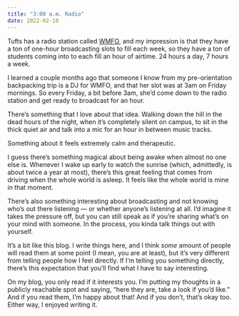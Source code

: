 ```yaml
---
title: "3:00 a.m. Radio"
date: 2022-02-10
---
```


Tufts has a radio station called [WMFO](https://www.wmfo.org/), and my impression is that they have a ton of one-hour broadcasting slots to fill each week, so they have a ton of students coming into to each fill an hour of airtime. 24 hours a day, 7 hours a week.

I learned a couple months ago that someone I know from my pre-orientation backpacking trip is a DJ for WMFO, and that her slot was at 3am on Friday mornings. So every Friday, a bit before 3am, she’d come down to the radio station and get ready to broadcast for an hour.

There’s something that I love about that idea. Walking down the hill in the dead hours of the night, when it’s completely silent on campus, to sit in the thick quiet air and talk into a mic for an hour in between music tracks.

Something about it feels extremely calm and therapeutic.

I guess there’s something magical about being awake when almost no one else is. Whenever I wake up early to watch the sunrise (which, admittedly, is about twice a year at most), there’s this great feeling that comes from driving when the whole world is asleep. It feels like the whole world is mine in that moment.

There’s also something interesting about broadcasting and not knowing who’s out there listening — or whether anyone’s listening at all. I’d imagine it takes the pressure off, but you can still speak as if you’re sharing what’s on your mind with someone. In the process, you kinda talk things out with yourself.

It’s a bit like this blog. I write things here, and I think _some_ amount of people will read them at some point (I mean, you are at least), but it’s very different from telling people how I feel directly. If I’m telling you something directly, there’s this expectation that you’ll find what I have to say interesting.

On my blog, you only read if it interests you. I’m putting my thoughts in a publicly reachable spot and saying, “here they are, take a look if you’d like.” And if you read them, I’m happy about that! And if you don’t, that’s okay too. Either way, I enjoyed writing it.
